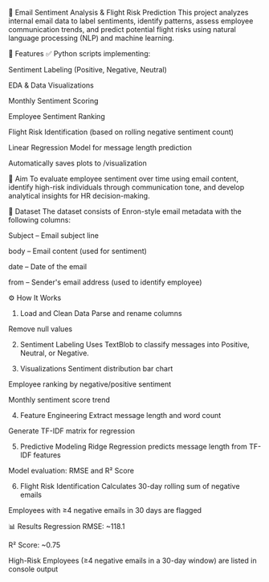 📧 Email Sentiment Analysis & Flight Risk Prediction
This project analyzes internal email data to label sentiments, identify patterns, assess employee communication trends, and predict potential flight risks using natural language processing (NLP) and machine learning.

📌 Features
✅ Python scripts implementing:

Sentiment Labeling (Positive, Negative, Neutral)

EDA & Data Visualizations

Monthly Sentiment Scoring

Employee Sentiment Ranking

Flight Risk Identification (based on rolling negative sentiment count)

Linear Regression Model for message length prediction

Automatically saves plots to /visualization

🎯 Aim
To evaluate employee sentiment over time using email content, identify high-risk individuals through communication tone, and develop analytical insights for HR decision-making.

📄 Dataset
The dataset consists of Enron-style email metadata with the following columns:

Subject – Email subject line

body – Email content (used for sentiment)

date – Date of the email

from – Sender's email address (used to identify employee)

⚙️ How It Works
1. Load and Clean Data
Parse and rename columns

Remove null values

2. Sentiment Labeling
Uses TextBlob to classify messages into Positive, Neutral, or Negative.

3. Visualizations
Sentiment distribution bar chart

Employee ranking by negative/positive sentiment

Monthly sentiment score trend

4. Feature Engineering
Extract message length and word count

Generate TF-IDF matrix for regression

5. Predictive Modeling
Ridge Regression predicts message length from TF-IDF features

Model evaluation: RMSE and R² Score

6. Flight Risk Identification
Calculates 30-day rolling sum of negative emails

Employees with ≥4 negative emails in 30 days are flagged

📊 Results
Regression RMSE: ~118.1

R² Score: ~0.75

High-Risk Employees (≥4 negative emails in a 30-day window) are listed in console output
